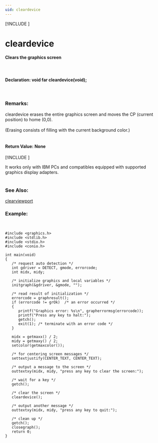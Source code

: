 ```yaml
---
uid: cleardevice
---
```

[!INCLUDE [](graphics_header.md)]
# cleardevice

#### Clears the graphics screen

<br>

#### Declaration:  void far cleardevice(void);

<br>

### Remarks:
cleardevice erases the entire graphics screen and moves the CP (current position) to home (0,0).<br><br>
(Erasing consists of filling with the current background color.)<br><br>

#### Return Value:  None

[!INCLUDE [](portability.md)]

It works only with IBM PCs and compatibles equipped with supported graphics display adapters.<br><br>

### See Also:
<div class="data"><a href="clearviewport.md">  clearviewport</a>
<br></div>

### Example:

<br>

```
#include <graphics.h>
#include <stdlib.h>
#include <stdio.h>
#include <conio.h>

int main(void)
{
   /* request auto detection */
   int gdriver = DETECT, gmode, errorcode;
   int midx, midy;

   /* initialize graphics and local variables */
   initgraph(&gdriver, &gmode, "");

   /* read result of initialization */
   errorcode = graphresult();
   if (errorcode != grOk)  /* an error occurred */
   {
      printf("Graphics error: %s\n", grapherrormsg(errorcode));
      printf("Press any key to halt:");
      getch();
      exit(1); /* terminate with an error code */
   }

   midx = getmaxx() / 2;
   midy = getmaxy() / 2;
   setcolor(getmaxcolor());

   /* for centering screen messages */
   settextjustify(CENTER_TEXT, CENTER_TEXT);

   /* output a message to the screen */
   outtextxy(midx, midy, "press any key to clear the screen:");

   /* wait for a key */
   getch();

   /* clear the screen */
   cleardevice();

   /* output another message */
   outtextxy(midx, midy, "press any key to quit:");

   /* clean up */
   getch();
   closegraph();
   return 0;
}
```

<br>